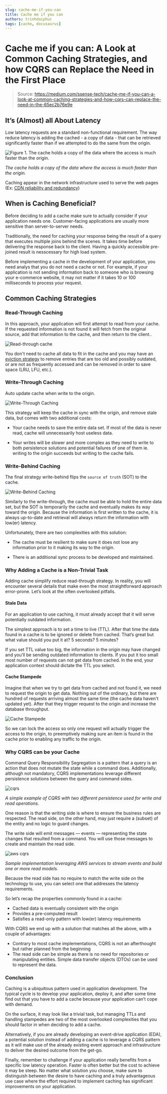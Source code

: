 ```yaml
---
slug: cache-me-if-you-can
title: Cache me if you can
authors: trinhdaiphuc
tags: [cache, docusaurus]
---
```


# Cache me if you can: A Look at Common Caching Strategies, and how CQRS can Replace the Need in the First Place

> Source: https://medium.com/ssense-tech/cache-me-if-you-can-a-look-at-common-caching-strategies-and-how-cqrs-can-replace-the-need-in-the-65ec2b76e9e

## It’s (Almost) all About Latency

Low latency requests are a standard non-functional requirement. The way reduce latency is adding the cached - a copy of data - that can be retrieved significantly faster than if we attempted to do the same from the origin.

![Figure 1. The cache holds a copy of the data where the access is much faster than the origin.](../../static/img/technical-stack/cached-pattern.png)

*The cache holds a copy of the data where the access is much faster than the origin.*

Caching appear in the network infrastructure used to serve the web pages (Ex: [CDN reliability and redundancy](https://www.cloudflare.com/en-gb/learning/cdn/cdn-load-balance-reliability/))

## When is Caching Beneficial?

Before deciding to add a cache make sure to actually consider if your application needs one. Customer-facing applications are usually more sensitive than server-to-server needs.

Traditionally, the need for caching your response being the result of a query that executes multiple joins behind the scenes. It takes time before delivering the response back to the client. Having a quickly accessible pre-joined result is nesscessary for high load system.

Before implementing a cache in the development of your application, you need analys that you do not need a cache or not. For example, if your application is not sending information back to someone who is browsing your e-commerce website, it may not matter if it takes 10 or 100 milliseconds to process your request.

## Common Caching Strategies

### Read-Through Caching

In this approach, your application will first attempt to read from your cache. If the requested information is not found it will fetch from the original source, add that information to the cache, and then return to the client..

![Read-through cache](../../static/img/technical-stack/read-through-caching.png)

You don't need to cache all data to fit in the cache and you may have an [eviction strategy](https://redis.io/docs/manual/eviction/) to remove entries that are too old and possibly outdated, or are not as frequently accessed and can be removed in order to save space (LRU, LFU, etc.).

### Write-Through Caching

Auto update cache when write to the origin.

![Write-Through Caching](../../static/img/technical-stack/write-through-caching.png)

This strategy will keep the cache in sync with the origin, and remove stale data, but comes with two additional costs:

- Your cache needs to save the entire data set. If most of the data is never read, cache will unnecessarily host useless data.

- Your writes will be slower and more complex as they need to write to both persistence solutions and potential failures of one of them ie. writing to the origin succeeds but writing to the cache fails.

### Write-Behind Caching

The final strategy write-behind flips the `source of truth` (SOT) to the cache.

![Write-Behind Caching](../../static/img/technical-stack/write-behind-caching.png)

Similarly to the write-through, the cache must be able to hold the entire data set, but the SOT is temporarily the cache and eventually makes its way toward the origin. Because the information is first written to the cache, it is always up-to-date and retrieval will always return the information with low(er) latency.

Unfortunately, there are two complexities with this solution:

- The cache must be resilient to make sure it does not lose any information prior to it making its way to the origin.

- There is an additional sync process to be developed and maintained.

### Why Adding a Cache is a Non-Trivial Task

Adding cache simplify reduce read-through strategy. In reality, you will encounter several details that make even the most straightforward approach error-prone. Let’s look at the often overlooked pitfalls.

#### Stale Data

For an application to use caching, it must already accept that it will serve potentially outdated information. 

The simplest approach is to set a time to live (TTL). After that time the data found in a cache is to be ignored or delete from cached. That’s great but what value should you put it at? 5 seconds? 5 minutes?

If you set TTL value too big, the information in the origin may have changed and you’ll be sending outdated information to clients. If you put it too small most number of requests can not get data from cached. In the end, your application context should dictate the TTL you select.

#### Cache Stampede

Imagine that when we try to get data from cached and not found it, we need to request the origin to get data. Nothing out of the ordinary, but there are hundred of requests arriving almost the same time (the cache data haven't updated yet). After that they trigger request to the origin and increase the database throughput.

![Cache Stampede](../../static/img/technical-stack/cache-stampede.png)

So we can lock the access so only one request will actually trigger the access to the origin, to preemptively making sure an item is found in the cache prior to enabling any traffic to the origin.

### Why CQRS can be your Cache

Command Query Responsibility Segregation is a pattern that a query is an action that does not mutate the state while a command does. Additionally, although not mandatory, CQRS implementations leverage different persistence solutions  between the query and command sides.

![cqrs](../../static/img/technical-stack/cqrs.png)

*A simple example of CQRS with two different persistence used for write and read operations.*

One reason is that the writing side is where to ensure the business rules are respected. The read side, on the other hand, may just require a (subset) of the entity and no logic to guard changes.

The write side will emit messages — events — representing the state changes that resulted from a command. You will use those messages to create and maintain the read side.

![aws cqrs](../../static/img/technical-stack/aws-cqrs.png)

*Sample implementation leveraging AWS services to stream events and build one or more read models.*

Because the read side has no require to match the write side on the technology to use, you can select one that addresses the latency requirements.

So let’s recap the properties commonly found in a cache:

- Cached data is eventually consistent with the origin
- Provides a pre-computed result
- Satisfies a read-only pattern with low(er) latency requirements

With CQRS we end up with a solution that matches all the above, with a couple of advantages:

- Contrary to most cache implementations, CQRS is not an afterthought but rather planned from the beginning
- The read side can be simple as there is no need for repositories or manipulating entities. Simple data transfer objects (DTOs) can be used to represent the data.

### Conclusion

Caching is a ubiquitous pattern used in application development. The typical cycle is to develop your application, deploy it, and after some time find out that you have to add a cache because your application can’t cope with demand.

On the surface, it may look like a trivial task, but managing TTLs and handling stampedes are two of the most overlooked complexities that you should factor in when deciding to add a cache.

Alternatively, if you are already developing an event-drive application (EDA), a potential solution instead of adding a cache is to leverage a CQRS pattern as it will make use of the already existing event approach and infrastructure to deliver the desired outcome from the get-go.

Finally, remember to challenge if your application really benefits from a specific low latency operation. Faster is often better but the cost to achieve it may be steep. No matter what solution you choose, make sure to distinguish between the desire to have caching and a truly advantageous use case where the effort required to implement caching has significant improvements on your application.
